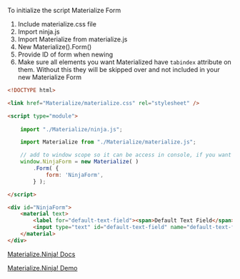 To initialize the script Materialize Form

1. Include materialize.css file
2. Import ninja.js
3. Import Materialize from materialize.js
4. New Materialize().Form()
5. Provide ID of form when newing
6. Make sure all elements you want Materialized have `tabindex` attribute on them. Without this they will be skipped over and not included in your new Materialize Form

```html
<!DOCTYPE html>

<link href="Materialize/materialize.css" rel="stylesheet" />

<script type="module">
    
    import "./Materialize/ninja.js";

    import Materialize from "./Materialize/materialize.js";

    // add to window scope so it can be access in console, if you want
    window.NinjaForm = new Materialize( )
        .Form( {
            form: 'NinjaForm',
        } );

</script>

<div id="NinjaForm">
    <material text>
        <label for="default-text-field"><span>Default Text Field</span></label>
        <input type="text" id="default-text-field" name="default-text-field" value="" tabindex="1">
    </material>
</div>
```

[Materialize.Ninja! Docs](https://materialize.ninja/#docs)

[Materialize.Ninja! Demo](https://materialize.ninja/)
